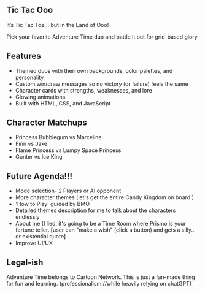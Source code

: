 Tic Tac Ooo
------------
It’s Tic Tac Toe... but in the Land of Ooo!

Pick your favorite Adventure Time duo and battle it out for grid-based glory. 

Features
---------
- Themed duos with their own backgrounds, color palettes, and personality
- Custom win/draw messages so no victory (or failure) feels the same
- Character cards with strengths, weaknesses, and lore
- Glowing animations
- Built with HTML, CSS, and JavaScript

Character Matchups
-------------------
- Princess Bubblegum vs Marceline  
- Finn vs Jake  
- Flame Princess vs Lumpy Space Princess  
- Gunter vs Ice King  

Future Agenda!!!
-----------------
- Mode selection- 2 Players or AI opponent
- More character themes (let's get the entire Candy Kingdom on board!)
- 'How to Play' guided by BMO
- Detailed themes description for me to talk about the characters endlessly
- About me (I lied, it's going to be a Time Room where Prismo is your fortune teller. 
  [user can "make a wish" (click a button) and gets a silly.. or existential quote]
- Improve UI/UX

Legal-ish
----------
Adventure Time belongs to Cartoon Network. This is just a fan-made thing for fun and learning. 
(professionalism //while heavily relying on chatGPT)



